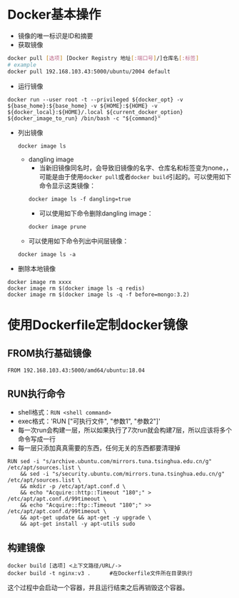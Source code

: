 # Docker基本操作
- 镜像的唯一标识是ID和摘要
- 获取镜像
```bash
docker pull [选项] [Docker Registry 地址[:端口号]/]仓库名[:标签]
# example
docker pull 192.168.103.43:5000/ubuntu/2004 default
```
- 运行镜像
```shell
docker run --user root -t --privileged ${docker_opt} -v ${base_home}:${base_home} -v ${HOME}:${HOME} -v ${docker_local}:${HOME}/.local ${current_docker_option} ${docker_image_to_run} /bin/bash -c "${command}"
```
- 列出镜像
	```shell
	docker image ls
	```
	- dangling image
		- 当新旧镜像同名时，会导致旧镜像的名字、仓库名和标签变为none，，可能是由于使用`docker pull`或者`docker build`引起的。可以使用如下命令显示这类镜像：
		```shell
		docker image ls -f dangling=true
		```
		- 可以使用如下命令删除dangling image：
		```shell
		docker image prune
		```
	- 可以使用如下命令列出中间层镜像：
	```shell
	docker image ls -a
	```
- 删除本地镜像
```shell
docker image rm xxxx
docker image rm $(docker image ls -q redis)
docker image rm $(docker image ls -q -f before=mongo:3.2)
```
# 使用Dockerfile定制docker镜像
## FROM执行基础镜像
```shell
FROM 192.168.103.43:5000/amd64/ubuntu:18.04
```
## RUN执行命令
- shell格式：`RUN <shell command>`
- exec格式：'RUN \["可执行文件", "参数1", "参数2"\]'
- 每一次run会构建一层，所以如果执行了7次run就会构建7层，所以应该将多个命令写成一行
- 每一层只添加真真需要的东西，任何无关的东西都要清理掉
```shell
RUN sed -i "s/archive.ubuntu.com/mirrors.tuna.tsinghua.edu.cn/g" /etc/apt/sources.list \
    && sed -i "s/security.ubuntu.com/mirrors.tuna.tsinghua.edu.cn/g" /etc/apt/sources.list \
    && mkdir -p /etc/apt/apt.conf.d \
    && echo "Acquire::http::Timeout "180";" > /etc/apt/apt.conf.d/99timeout \
    && echo "Acquire::ftp::Timeout "180";" >> /etc/apt/apt.conf.d/99timeout \
    && apt-get update && apt-get -y upgrade \
    && apt-get install -y apt-utils sudo
```
## 构建镜像
```shell
docker build [选项] <上下文路径/URL/->
docker build -t nginx:v3 .      #在Dockerfile文件所在目录执行
```
这个过程中会启动一个容器，并且运行结束之后再销毁这个容器。
